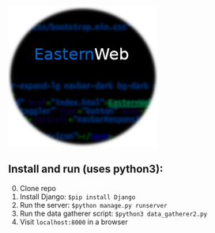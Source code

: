 

![EasternWeb](logo.png "EasternWeb")








Install and run (uses python3):
----------------


0. Clone repo
1. Install Django: `$pip install Django`
2. Run the server: `$python manage.py runserver`
3. Run the data gatherer script: `$python3 data_gatherer2.py`
4. Visit `localhost:8000` in a browser
